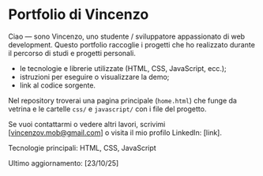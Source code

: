 # Portfolio di Vincenzo

Ciao — sono Vincenzo, uno studente / sviluppatore appassionato di web development. Questo portfolio raccoglie i progetti che ho realizzato durante il percorso di studi e progetti personali.

- le tecnologie e librerie utilizzate (HTML, CSS, JavaScript, ecc.);
- istruzioni per eseguire o visualizzare la demo;
- link al codice sorgente.

Nel repository troverai una pagina principale (`home.html`) che funge da vetrina e le cartelle `css/` e `javascript/` con i file del progetto.

Se vuoi contattarmi o vedere altri lavori, scrivimi [vincenzov.mob@gmail.com] o visita il mio profilo LinkedIn: [link].

Tecnologie principali: HTML, CSS, JavaScript

Ultimo aggiornamento: [23/10/25]
